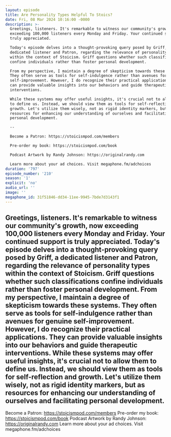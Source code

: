 ```yaml
---
layout: episode
title: Are Personality Types Helpful To Stoics?
date: Fri, 08 Mar 2024 10:16:00 -0000
description: >-
  Greetings, listeners. It's remarkable to witness our community's growth, now
  exceeding 100,000 listeners every Monday and Friday. Your continued support is
  truly appreciated.

  Today's episode delves into a thought-provoking query posed by Griff, a
  dedicated listener and Patron, regarding the relevance of personality types
  within the context of Stoicism. Griff questions whether such classifications
  confine individuals rather than foster personal development.

  From my perspective, I maintain a degree of skepticism towards these systems.
  They often serve as tools for self-indulgence rather than avenues for genuine
  self-improvement. However, I do recognize their practical applications. They
  can provide valuable insights into our behaviors and guide therapeutic
  interventions.

  While these systems may offer useful insights, it's crucial not to allow them
  to define us. Instead, we should view them as tools for self-reflection and
  growth. Let's utilize them wisely, not as rigid identity markers, but as
  resources for enhancing our understanding of ourselves and facilitating
  personal development.

  --

  Become a Patron: https://stoicismpod.com/members

  Pre-order my book: https://stoicismpod.com/book

  Podcast Artwork by Randy Johnson: https://originalrandy.com

  Learn more about your ad choices. Visit megaphone.fm/adchoices
duration: '797'
episode_number: '210'
season: '1'
explicit: 'no'
audio_url: ''
image: ''
megaphone_id: 31f51846-dd34-11ee-9945-7bde7d3143f1
---
```


Greetings, listeners. It's remarkable to witness our community's growth, now exceeding 100,000 listeners every Monday and Friday. Your continued support is truly appreciated.
Today's episode delves into a thought-provoking query posed by Griff, a dedicated listener and Patron, regarding the relevance of personality types within the context of Stoicism. Griff questions whether such classifications confine individuals rather than foster personal development.
From my perspective, I maintain a degree of skepticism towards these systems. They often serve as tools for self-indulgence rather than avenues for genuine self-improvement. However, I do recognize their practical applications. They can provide valuable insights into our behaviors and guide therapeutic interventions.
While these systems may offer useful insights, it's crucial not to allow them to define us. Instead, we should view them as tools for self-reflection and growth. Let's utilize them wisely, not as rigid identity markers, but as resources for enhancing our understanding of ourselves and facilitating personal development.
--
Become a Patron: https://stoicismpod.com/members
Pre-order my book: https://stoicismpod.com/book
Podcast Artwork by Randy Johnson: https://originalrandy.com
Learn more about your ad choices. Visit megaphone.fm/adchoices